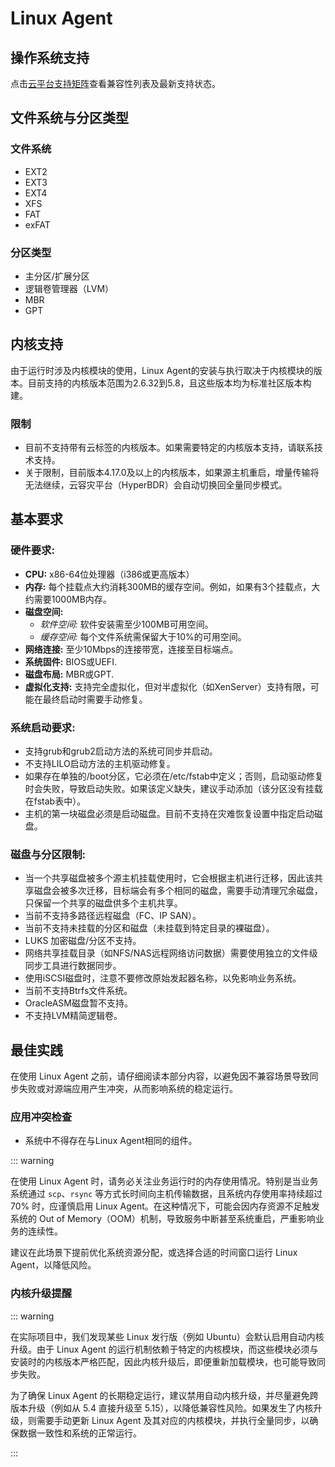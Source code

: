 # Linux Agent

## 操作系统支持

点击[云平台支持矩阵](https://oneprocloud.feishu.cn/sheets/VRqksSPEPhRTPStp3kVcItXNnyh?sheet=Y9fpqO)查看兼容性列表及最新支持状态。

## 文件系统与分区类型

### 文件系统

* EXT2
* EXT3
* EXT4
* XFS
* FAT
* exFAT

### 分区类型

* 主分区/扩展分区
* 逻辑卷管理器（LVM）
* MBR
* GPT

## 内核支持

由于运行时涉及内核模块的使用，Linux Agent的安装与执行取决于内核模块的版本。目前支持的内核版本范围为2.6.32到5.8，且这些版本均为标准社区版本构建。

### 限制

* 目前不支持带有云标签的内核版本。如果需要特定的内核版本支持，请联系技术支持。
* 关于限制，目前版本4.17.0及以上的内核版本，如果源主机重启，增量传输将无法继续，云容灾平台（HyperBDR）会自动切换回全量同步模式。


## 基本要求

### 硬件要求:
- **CPU:** x86-64位处理器（i386或更高版本）
- **内存:** 每个挂载点大约消耗300MB的缓存空间。例如，如果有3个挂载点，大约需要1000MB内存。
- **磁盘空间:**
  - *软件空间:* 软件安装需至少100MB可用空间。
  - *缓存空间:* 每个文件系统需保留大于10%的可用空间。
- **网络连接:** 至少10Mbps的连接带宽，连接至目标端点。
- **系统固件:** BIOS或UEFI.
- **磁盘布局:** MBR或GPT.
- **虚拟化支持:** 支持完全虚拟化，但对半虚拟化（如XenServer）支持有限，可能在最终启动时需要手动修复。

### 系统启动要求:
- 支持grub和grub2启动方法的系统可同步并启动。
- 不支持LILO启动方法的主机驱动修复。
- 如果存在单独的/boot分区，它必须在/etc/fstab中定义；否则，启动驱动修复时会失败，导致启动失败。如果该定义缺失，建议手动添加（该分区没有挂载在fstab表中）。
- 主机的第一块磁盘必须是启动磁盘。目前不支持在灾难恢复设置中指定启动磁盘。

### 磁盘与分区限制:
- 当一个共享磁盘被多个源主机挂载使用时，它会根据主机进行迁移，因此该共享磁盘会被多次迁移，目标端会有多个相同的磁盘，需要手动清理冗余磁盘，只保留一个共享的磁盘供多个主机共享。
- 当前不支持多路径远程磁盘（FC、IP SAN）。
- 当前不支持未挂载的分区和磁盘（未挂载到特定目录的裸磁盘）。
- LUKS 加密磁盘/分区不支持。
- 网络共享挂载目录（如NFS/NAS远程网络访问数据）需要使用独立的文件级同步工具进行数据同步。
- 使用iSCSI磁盘时，注意不要修改原始发起器名称，以免影响业务系统。
- 当前不支持Btrfs文件系统。
- OracleASM磁盘暂不支持。
- 不支持LVM精简逻辑卷。

## 最佳实践

在使用 Linux Agent 之前，请仔细阅读本部分内容，以避免因不兼容场景导致同步失败或对源端应用产生冲突，从而影响系统的稳定运行。

### 应用冲突检查
- 系统中不得存在与Linux Agent相同的组件。

::: warning

在使用 Linux Agent 时，请务必关注业务运行时的内存使用情况。特别是当业务系统通过 `scp`、`rsync` 等方式长时间向主机传输数据，且系统内存使用率持续超过 70% 时，应谨慎启用 Linux Agent。在这种情况下，可能会因内存资源不足触发系统的 Out of Memory（OOM）机制，导致服务中断甚至系统重启，严重影响业务的连续性。  

建议在此场景下提前优化系统资源分配，或选择合适的时间窗口运行 Linux Agent，以降低风险。


### 内核升级提醒

::: warning

在实际项目中，我们发现某些 Linux 发行版（例如 Ubuntu）会默认启用自动内核升级。由于 Linux Agent 的运行机制依赖于特定的内核模块，而这些模块必须与安装时的内核版本严格匹配，因此内核升级后，即便重新加载模块，也可能导致同步失败。

为了确保 Linux Agent 的长期稳定运行，建议禁用自动内核升级，并尽量避免跨版本升级（例如从 5.4 直接升级至 5.15），以降低兼容性风险。如果发生了内核升级，则需要手动更新 Linux Agent 及其对应的内核模块，并执行全量同步，以确保数据一致性和系统的正常运行。

:::

